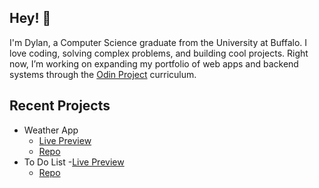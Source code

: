 ## Hey! 👋

<!--
**dfitch96/dfitch96** is a ✨ _special_ ✨ repository because its `README.md` (this file) appears on your GitHub profile.

Here are some ideas to get you started:

- 🔭 I’m currently working on ...
- 🌱 I’m currently learning ...
- 👯 I’m looking to collaborate on ...
- 🤔 I’m looking for help with ...
- 💬 Ask me about ...
- 📫 How to reach me: ...
- 😄 Pronouns: ...
- ⚡ Fun fact: ...
-->

I'm Dylan, a Computer Science graduate from the University at Buffalo. I love coding, solving complex problems, and building cool projects. Right now, I’m working on expanding my portfolio of web apps and backend systems through the [Odin Project](https://www.theodinproject.com/) curriculum.

## Recent Projects
- Weather App
  - [Live Preview](https://dfitch96.github.io/Weather-App/)
  - [Repo](https://github.com/dfitch96/Weather-App)
- To Do List
  -[Live Preview](https://dfitch96.github.io/Odin_To-Do-List/)
  - [Repo](https://github.com/dfitch96/Odin_To-Do-List)
